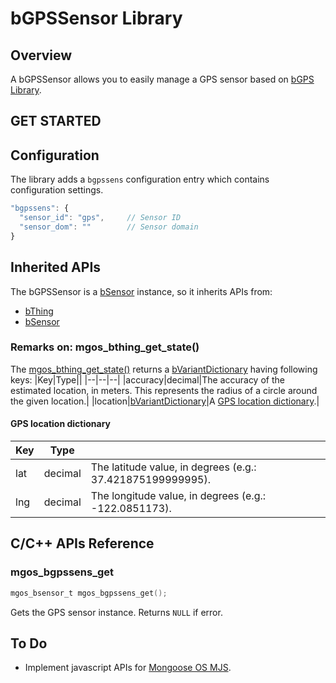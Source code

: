 # bGPSSensor Library
## Overview
A bGPSSensor allows you to easily manage a GPS sensor based on [bGPS Library](https://github.com/diy365-mgos/bgps).
## GET STARTED
## Configuration
The library adds a `bgpssens` configuration entry which contains configuration settings.
```javascript
"bgpssens": {
  "sensor_id": "gps",     // Sensor ID
  "sensor_dom": ""        // Sensor domain
}
```
## Inherited APIs
The bGPSSensor is a [bSensor](https://github.com/diy365-mgos/bsensor) instance, so it inherits APIs from:
- [bThing](https://github.com/diy365-mgos/bthing)
- [bSensor](https://github.com/diy365-mgos/bsensor)
### Remarks on: mgos_bthing_get_state()
The [mgos_bthing_get_state()](https://github.com/diy365-mgos/bthing#mgos_bthing_get_state) returns a [bVariantDictionary](https://github.com/diy365-mgos/bvar-dic) having following keys:
|Key|Type||
|--|--|--|
|accuracy|decimal|The accuracy of the estimated location, in meters. This represents the radius of a circle around the given location.|
|location|[bVariantDictionary](https://github.com/diy365-mgos/bvar-dic)|A [GPS location dictionary](#gps-location-dictionary).|
#### GPS location dictionary
|Key|Type||
|--|--|--|
|lat|decimal|The latitude value, in degrees (e.g.: 37.421875199999995).|
|lng|decimal|The longitude value, in degrees (e.g.: -122.0851173).|
## C/C++ APIs Reference
### mgos_bgpssens_get
```c
mgos_bsensor_t mgos_bgpssens_get();
```
Gets the GPS sensor instance. Returns `NULL` if error.
## To Do
- Implement javascript APIs for [Mongoose OS MJS](https://github.com/mongoose-os-libs/mjs).